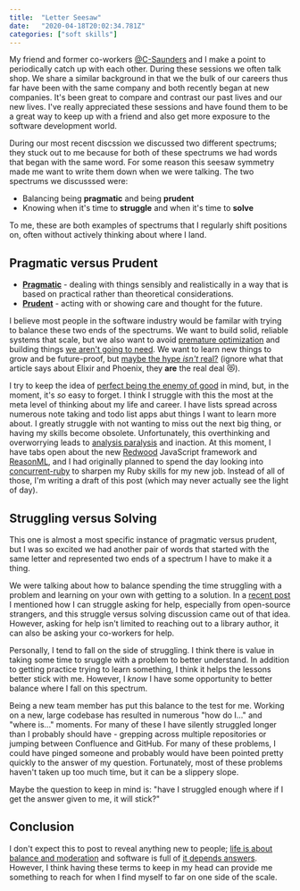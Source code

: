 ```yaml
---
title:  "Letter Seesaw"
date:   "2020-04-18T20:02:34.781Z"
categories: ["soft skills"]
---
```


My friend and former co-workers [@C-Saunders](https://github.com/c-saunders) and I make a point to periodically catch up with each other. During these sessions we often talk shop. We share a similar background in that we the bulk of our careers thus far have been with the same company and both recently began at new companies. It's been great to compare and contrast our past lives and our new lives. I've really appreciated these sessions and have found them to be a great way to keep up with a friend and also get more exposure to the software development world. 

During our most recent discssion we discussed two different spectrums; they stuck out to me because for both of these spectrums we had words that began with the same word. For some reason this seesaw symmetry made me want to write them down when we were talking. The two spectrums we discusssed were: 

* Balancing being **pragmatic** and being **prudent**
* Knowing when it's time to **struggle** and when it's time to **solve**

To me, these are both examples of spectrums that I regularly shift positions on, often without actively thinking about where I land. 

## Pragmatic versus Prudent

* [**Pragmatic**](https://www.lexico.com/en/definition/pragmatic) - dealing with things sensibly and realistically in a way that is based on practical rather than theoretical considerations.
* [**Prudent**](https://www.lexico.com/en/definition/prudent) - acting with or showing care and thought for the future.

I believe most people in the software industry would be familar with trying to balance these two ends of the spectrums. We want to build solid, reliable systems that scale, but we also want to avoid [premature optimization](https://wiki.c2.com/?PrematureOptimization) and building things [we aren't going to need](https://martinfowler.com/bliki/Yagni.html). We want to learn new things to grow and be future-proof, but [maybe the hype _isn't_ real?](https://blog.daftcode.pl/hype-driven-development-3469fc2e9b22) (ignore what that article says about Elixir and Phoenix, they **are** the real deal 😻).

I try to keep the idea of [perfect being the enemy of good](https://en.wikipedia.org/wiki/Perfect_is_the_enemy_of_good) in mind, but, in the moment, it's _so_ easy to forget. I think I struggle with this the most at the meta level of thinking about my life and career. I have lists spread across numerous note taking and todo list apps abut things I want to learn more about. I greatly struggle with not wanting to miss out the next big thing, or having my skills become obsolete. Unfortunately, this overthinking and overworrying leads to [analysis paralysis](https://xkcd.com/1801/) and inaction. At this moment, I have tabs open about the new [Redwood](https://github.com/redwoodjs/redwood) JavaScript framework and [ReasonML](https://reasonml.github.io/), and I had originally planned to spend the day looking into [concurrent-ruby](https://github.com/ruby-concurrency/concurrent-ruby) to sharpen my Ruby skills for my new job. Instead of all of those, I'm writing a draft of this post (which may never actually see the light of day).

## Struggling versus Solving

This one is almost a most specific instance of pragmatic versus prudent, but I was so excited we had another pair of words that started with the same letter and represented two ends of a spectrum I have to make it a thing.

We were talking about how to balance spending the time struggling with a problem and learning on your own with getting to a solution. In a [recent post](/2020/04/how-i-debug-my-dependencies) I mentioned how I can struggle asking for help, especially from open-source strangers, and this struggle versus solving discussion came out of that idea. However, asking for help isn't limited to reaching out to a library author, it can also be asking your co-workers for help.

Personally, I tend to fall on the side of struggling. I think there is value in taking some time to sruggle with a problem to better understand. In addition to getting practice trying to learn something, I think it helps the lessons better stick with me. However, I _know_ I have some opportunity to better balance where I fall on this spectrum.

Being a new team member has put this balance to the test for me. Working on a new, large codebase has resulted in numerous "how do I..." and "where is..." moments. For many of these I have silently struggled longer than I probably should have - grepping across multiple repositories or jumping between Confluence and GitHub. For many of these problems, I could have pinged someone and probably would have been pointed pretty quickly to the answer of my question. Fortunately, most of these problems haven't taken up too much time, but it can be a slippery slope.

Maybe the question to keep in mind is: "have I struggled enough where if I get the answer given to me, it will stick?"

## Conclusion

I don't expect this to post to reveal anything new to people; [life is about balance and moderation](https://xkcd.com/1592/) and software is full of [it depends answers](https://softwareengineering.meta.stackexchange.com/questions/766/how-to-answer-it-depends-questions). However, I think having these terms to keep in my head can provide me something to reach for when I find myself to far on one side of the scale. 
